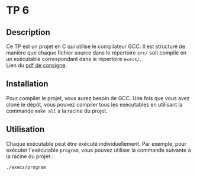 # TP 6
## Description

Ce TP est un projet en C qui utilise le compilateur GCC. Il est structuré de manière que chaque fichier source dans le répertoire `src/` soit compilé en un exécutable correspondant dans le répertoire `execs/`.<br/>
Lien du [pdf de consigne](https://github.com/R-Gld/L2S4_sys_TP6/blob/master/TP.pdf).

## Installation

Pour compiler le projet, vous aurez besoin de GCC. Une fois que vous avez cloné le dépôt, vous pouvez compiler tous les exécutables en utilisant la commande `make all` à la racine du projet.

## Utilisation

Chaque exécutable peut être exécuté individuellement. Par exemple, pour exécuter l'exécutable `program`, vous pouvez utiliser la commande suivante à la racine du projet :

```bash
./execs/program
```
